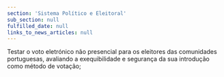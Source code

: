 ```yaml
---
section: 'Sistema Político e Eleitoral'
sub_section: null
fulfilled_date: null
links_to_news_articles: null
---
```


Testar o voto eletrónico não presencial para os eleitores das comunidades portuguesas, avaliando a exequibilidade e segurança da sua introdução como método de votação;